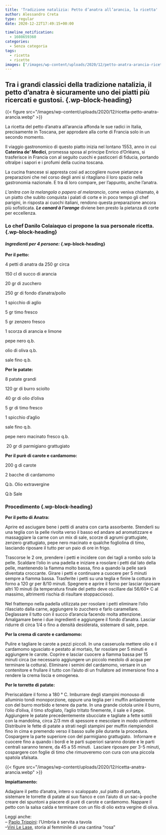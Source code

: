 ```yaml
---
title: 'Tradizione natalizia: Petto d’anatra all’arancia, la ricetta'
author: Alessandro Creta
type: regular
date: 2020-12-22T17:49:15+00:00

timeline_notification:
  - 1608659360
categories:
  - Senza categoria
tags:
  - ricetta
  - ricette
images: ["/images/wp-content/uploads/2020/12/petto-anatra-arancia-ricetta.webp"]
---
```

## Tra i grandi classici della tradizione natalizia, il petto d’anatra è sicuramente uno dei piatti più ricercati e gustosi.  {.wp-block-heading}


{{< figure src="/images/wp-content/uploads/2020/12/ricetta-petto-anatra-arancia.webp" >}}


La ricetta del petto d’anatra all’arancia affonda le sue radici in Italia, precisamente in Toscana, per approdare alla corte di Francia solo in un secondo momento.

Il viaggio gastronomico di questo piatto inizia nel lontano 1553, anno in cui **Caterina de’ Medici**, promessa sposa al principe Enrico d’Orléans, si trasferisce in Francia con al seguito cuochi e pasticceri di fiducia, portando oltralpe i sapori e i profumi della cucina toscana. 

La cucina francese si appresta così ad accogliere nuove pietanze e preparazioni che nel corso degli anni si ritagliano il loro spazio nella gastronomia nazionale. E tra di loro compare, per l&#8217;appunto, anche l&#8217;anatra.

_L’anitra con la melangola o papero al melarancio_, come veniva chiamato, è un piatto che subito conquista i palati di corte e in poco tempo gli chef parigini, in risposta ai cuochi italiani, rendono questa preparazione ancora più sofisticata. **_Le canard à l’orange_** diviene ben presto la pietanza di corte per eccellenza.

### Lo chef Danilo Colaiaquo ci propone la sua personale ricetta.  {.wp-block-heading}

#### **_Ingredienti per 4 persone:_** {.wp-block-heading}

**Per il petto:**

4 petti di anatra da 250 gr circa

150 cl di succo di arancia 

20 gr di zucchero

250 gr di fondo d&#8217;anatra/pollo

1 spicchio di aglio

5 gr timo fresco

5 gr zenzero fresco

1 scorza di arancia e limone

pepe nero q.b.

olio di oliva q.b.

sale fino q.b.

**Per le patate:**

8 patate grandi

120 gr di burro sciolto

40 gr di olio d&#8217;oliva&nbsp;

5 gr di timo fresco&nbsp;

1 spicchio d&#8217;aglio

sale fino q.b.

pepe nero macinato fresco q.b.&nbsp;

&nbsp;20 gr di parmigiano grattugiato

**Per il purè di carote e cardamomo:**

200 g di carote

2 bacche di cardamomo

Q.b. Olio extravergine

Q.b Sale&nbsp;

### Procedimento {.wp-block-heading}

**Per il petto di Anatra:**

Aprire ed asciugare bene i petti di anatra con carta assorbente. Stenderli su una teglia con la pelle rivolta verso il basso ed andare ad aromatizzare e massaggiare la carne con un mix di sale, scorze di agrumi grattugiate, zenzero grattugiato, pepe nero macinato e qualche fogliolina di timo, lasciando riposare il tutto per un paio di ore in frigo. 

Trascorse le 2 ore, prendere i petti e incidere con dei tagli a rombo solo la pelle. Scaldare l&#8217;olio in una padella e iniziare a rosolare i petti dal lato della pelle, mantenendo la fiamma molto bassa, fino a quando la pelle sarà diventata croccante. Girare i petti e continuare a cuocere per 5 minuti sempre a fiamma bassa. Trasferite i petti su una teglia e finire la cottura in forno a 120 gr per 8/10 minuti. Spegnere e aprire il forno per lasciar riposare altri 10 minuti (la temperatura finale del petto deve oscillare dai 56/60* C al massimo, altrimenti rischia di risultare stoppaccioso).

Nel frattempo nella padella utilizzata per rosolare i petti eliminare l&#8217;olio rilasciato dalla carne, aggiungere lo zucchero e farlo caramellare. Deglassare il tutto con il succo d&#8217;arancia facendo molta attenzione. Amalgamare bene i due ingredienti e aggiungere il fondo d&#8217;anatra. Lasciar ridurre di circa 1/4 o fino a densità desiderata, sistemare di sale, pepe.

**Per la crema di carote e cardamomo:**

Pulire e tagliare le carote a pezzi piccoli. In una casseruola mettere olio e il cardamomo sgusciato e pestato al mortaio, far rosolare per 5 minuti e aggiungere le carote. Coprire e lasciar cuocere a fiamma bassa per 15 minuti circa (se necessario aggiungere un piccolo mestolo di acqua per terminare la cottura). Eliminare i semini del cardamomo, versare in un contenitore e frullare il tutto con l’aiuto di un frullatore ad immersione fino a rendere la crema liscia e omogenea.

**Per le torrette di patate:**

Preriscaldare il forno a 180 ° C. Imburrare degli stampini monouso di alluminio tondi monoporzione, oppure una teglia per i muffin antiaderente con del burro morbido e tenere da parte. In una grande ciotola unire il burro, l&#8217;olio d&#8217;oliva, il timo sfogliato, l&#8217;aglio tritato finemente, il sale e il pepe.  Aggiungere le patate precedentemente sbucciate e tagliate a fette sottili con la mandolina, circa 2/3 mm di spessore e mescolare in modo uniforme. Distribuire le fette di patate a strati negli stampini per muffin riempiendoli fino in cima e premendo verso il basso sulle pile durante la procedura.  Cospargere la parte superiore con del parmigiano grattugiato.  Infornare e cuocere fino a quando i bordi e le parti superiori saranno dorate e le parti centrali saranno tenere, da 45 a 55 minuti.  Lasciare riposare per 3-5 minuti, cospargere con foglie di timo che rimuoveremo con cura con una piccola spatola sfalsata. 


{{< figure src="/images/wp-content/uploads/2020/12/ricetta-anatra-arancia.webp" >}}


**Impiattamento:**

Adagiare il petto d&#8217;anatra, intero o scaloppato ,sul piatto di portata, sistemare le torrette di patate al suo fianco e con l&#8217;aiuto di un sac-à-poche creare dei spuntoni a piacere di puré di carote e cardamomo. Nappare il petto con la salsa calda e terminare con un filo di olio extra vergine di oliva.

Leggi anche:  
&#8211; <a href="https://aleepepe.com/2020/11/16/paolo-trippini-ristorante-intervista/" target="_blank" rel="noreferrer noopener">Paolo Trippini</a>: l&#8217;Umbria è servita a tavola  
&#8211;<a href="https://aleepepe.com/2020/12/03/le-lase-vini-intervista-orte/" target="_blank" rel="noreferrer noopener">Vini Le Lase</a>, storia al femminile di una cantina &#8220;rosa&#8221;